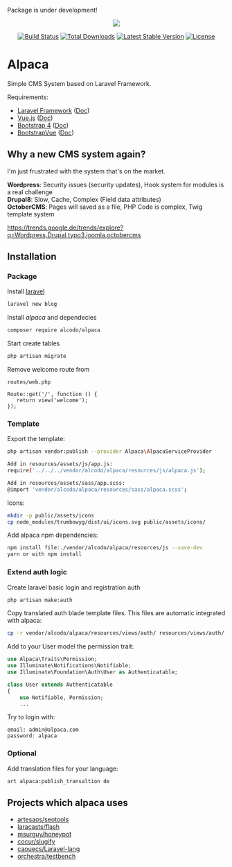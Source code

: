 Package is under development!

<p align="center"><a href="https://laravel.com" target="_blank"><img src="https://laravel.com/assets/img/components/logo-laravel.svg"></a></p>

<p align="center">
<a href="https://travis-ci.org/alcodo/alpaca"><img src="https://travis-ci.org/alcodo/alpaca.svg" alt="Build Status"></a>
<a href="https://packagist.org/packages/alcodo/alpaca"><img src="https://poser.pugx.org/alcodo/alpaca/d/total.svg" alt="Total Downloads"></a>
<a href="https://packagist.org/alcodo/alpaca/framework"><img src="https://poser.pugx.org/alcodo/alpaca/v/stable.svg" alt="Latest Stable Version"></a>
<a href="https://packagist.org/alcodo/alpaca/framework"><img src="https://poser.pugx.org/alcodo/alpaca/license.svg" alt="License"></a>
</p>

# Alpaca
Simple CMS System based on Laravel Framework.

Requirements:
* [Laravel Framework](https://github.com/laravel/laravel) ([Doc](https://laravel.com/docs/5.6))
* [Vue.js](https://github.com/vuejs/vue) ([Doc](https://vuejs.org/v2/guide/))
* [Bootstrap 4](https://github.com/twbs/bootstrap) ([Doc](https://getbootstrap.com/docs/4.0/))
* [BootstrapVue](https://github.com/bootstrap-vue/bootstrap-vue) ([Doc](https://bootstrap-vue.js.org/docs))

## Why a new CMS system again?

I'm just frustrated with the system that's on the market.

**Wordpress**: Security issues (security updates), Hook system for modules is a real challenge  
**Drupal8**: Slow, Cache, Complex (Field data attributes)   
**OctoberCMS**: Pages will saved as a file, PHP Code is complex, Twig template system

https://trends.google.de/trends/explore?q=Wordpress,Drupal,typo3,joomla,octobercms

## Installation

### Package
Install [laravel](https://laravel.com/docs/5.5/installation#installing-laravel)
```bash
laravel new blog
```

Install *alpaca* and dependecies
```bash
composer require alcodo/alpaca
```

Start create tables
```bash
php artisan migrate
```

Remove welcome route from
 ```
routes/web.php
 
Route::get('/', function () {
    return view('welcome');
});
 ```
 
### Template 

Export the template:
```bash
php artisan vendor:publish --provider Alpaca\AlpacaServiceProvider

Add in resources/assets/js/app.js:
require('../../../vendor/alcodo/alpaca/resources/js/alpaca.js');

Add in resources/assets/sass/app.scss:
@import 'vendor/alcodo/alpaca/resources/sass/alpaca.scss';
```

Icons:
```bash
mkdir -p public/assets/icons
cp node_modules/trumbowyg/dist/ui/icons.svg public/assets/icons/
```

Add alpaca npm dependencies:
```bash
npm install file:./vendor/alcodo/alpaca/resources/js --save-dev
yarn or with npm install
```

### Extend auth logic
Create laravel basic login and registration auth
```bash
php artisan make:auth
```

Copy translated auth blade template files. This files are automatic integrated with alpaca:
```bash
cp -r vendor/alcodo/alpaca/resources/views/auth/ resources/views/auth/
```

Add to your User model the permission trait:
```php
use Alpaca\Traits\Permission;
use Illuminate\Notifications\Notifiable;
use Illuminate\Foundation\Auth\User as Authenticatable;

class User extends Authenticatable
{
    use Notifiable, Permission;
    ...
```

Try to login with:
```
email: admin@alpaca.com
password: alpaca
```

### Optional
Add translation files for your language:
```bash
art alpaca:publish_transaltion de
```

## Projects which alpaca uses

* [artesaos/seotools](https://github.com/artesaos/seotools)
* [laracasts/flash](https://github.com/laracasts/flash)
* [msurguy/honeypot](https://github.com/msurguy/honeypot)
* [cocur/slugify](https://github.com/cocur/slugify)
* [caouecs/Laravel-lang](https://github.com/caouecs/Laravel-lang)
* [orchestra/testbench](https://github.com/orchestra/testbench)
